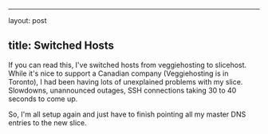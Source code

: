 <hr />

<p>layout: post</p>

<h2>title: Switched Hosts</h2>

<p>If you can read this, I've switched hosts from veggiehosting to slicehost.  While it's nice to support a Canadian company (Veggiehosting is in Toronto), I had been having lots of unexplained problems with my slice.  Slowdowns, unannounced outages, SSH connections taking 30 to 40 seconds to come up.</p>

<p>
So, I'm all setup again and just have to finish pointing all my master DNS entries to the new slice.
</p>
